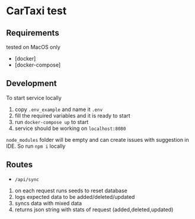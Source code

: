 # CarTaxi test

## Requirements

tested on MacOS only

* [docker]
* [docker-compose]

## Development

To start service locally

1. copy `.env_example` and name it `.env`
2. fill the required variables and it is ready to start
3. run `docker-compose up` to start
4. service should be working on `localhost:8080`

`node_modules` folder will be empty and can create issues with suggestion in IDE. So run `npm i` locally

## Routes

* `/api/sync`

1. on each request runs seeds to reset database
2. logs expected data to be added/deleted/updated
3. syncs data with mixed data
4. returns json string with stats of request (added,deleted,updated)
